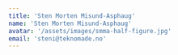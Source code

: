 ```yaml
---
title: 'Sten Morten Misund-Asphaug'
name: 'Sten Morten Misund-Asphaug'
avatar: '/assets/images/smma-half-figure.jpg'
email: 'steni@teknomade.no'
---
```

